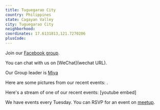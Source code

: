 ```yaml
---
title: Tuguegarao City
country: Philippines
state: Cagayan Valley
city: Tuguegarao City
neighborhood: 
coordinates: 17.6131813,121.7270206
plusCode:
---
```

Join our [Facebook group](https://www.facebook.com/groups/free.code.camp.tuguegarao.city/).

You can chat with us on [WeChat](wechat URL).

Our Group leader is [Miya](freecodecamp.org/miya)

Here are some pictures from our recent events:
![]().

Here's a stream of one of our recent events:
[youtube embed]

We have events every Tuesday. You can RSVP for an event on [meetup](meetupurl).
